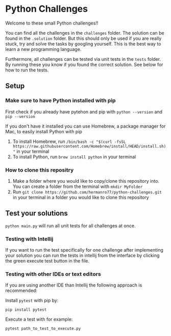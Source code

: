 # Python Challenges
Welcome to these small Python challenges!!
 
You can find all the challenges in the `challenges` folder. 
The solution can be found in the `.solution` folder. But this should only be used if you are really stuck, try and solve the tasks by googling yourself. This is the best way to learn a new programming language. 

Furthermore, all challenges can be tested via unit tests in the `tests` folder. 
By running these you know if you found the correct solution. See below for how to run the tests.

## Setup

### Make sure to have Python installed with pip

First check if you already have pytehon and pip with `python --version` and `pip --version`

If you don't have it installed you can use Homebrew, a package manager for Mac, to easily install Python with pip

1. To install Homebrew, run `/bin/bash -c "$(curl -fsSL https://raw.githubusercontent.com/Homebrew/install/HEAD/install.sh)"` in your terminal
2. To install Python, run `brew install python` in your terminal


### How to clone this repositry

1. Make a folder where you would like to copy/clone this repository into. You can create a folder from the terminal with `mkdir MyFolder`
2. Run `git clone https://github.com/hermanro77/python-challenges.git` in your terminal in a folder you would like to clone this repository 


## Test your solutions
`python main.py` will run all unit tests for all challenges at once.

### Testing with Intellij
If you want to run the test specifically for one challenge after implementing your solution you can run the tests in intellij from the interface by clicking the green execute test button in the file.

### Testing with other IDEs or text editors
If you are using another IDE than Intellij the following approach is recommended:

Install `pytest` with pip by:

`pip install pytest`



Execute a test with for example:

`pytest path_to_test_to_execute.py` 
